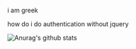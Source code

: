 i am greek

how do i do authentication without jquery

![Anurag's github stats](https://github-readme-stats.vercel.app/api?username=greek&&show_icons=true&title_color=ffffff&icon_color=bb2acf&text_color=daf7dc&bg_color=151515)
